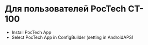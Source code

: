 # Для пользователей PocTech CT-100

- Install PocTech App
- Select PocTech App in ConfigBuilder (setting in AndroidAPS)

